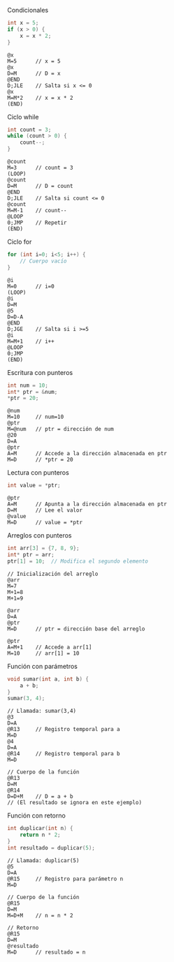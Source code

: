 
 Condicionales
 
``` c++
int x = 5;
if (x > 0) {
    x = x * 2;
}
```
```
@x
M=5      // x = 5
@x
D=M      // D = x
@END
D;JLE    // Salta si x <= 0
@x
M=M*2    // x = x * 2
(END)
```
Ciclo while
``` c++
int count = 3;
while (count > 0) {
    count--;
}
```
```
@count
M=3      // count = 3
(LOOP)
@count
D=M      // D = count
@END
D;JLE    // Salta si count <= 0
@count
M=M-1    // count--
@LOOP
0;JMP    // Repetir
(END)
```
Ciclo for
```c++
for (int i=0; i<5; i++) {
    // Cuerpo vacío
}
```
```
@i
M=0      // i=0
(LOOP)
@i
D=M
@5
D=D-A
@END
D;JGE    // Salta si i >=5
@i
M=M+1    // i++
@LOOP
0;JMP
(END)
```
Escritura con punteros
``` c++
int num = 10;
int* ptr = &num;
*ptr = 20;
```
```
@num
M=10     // num=10
@ptr
M=@num   // ptr = dirección de num
@20
D=A
@ptr
A=M      // Accede a la dirección almacenada en ptr
M=D      // *ptr = 20
```
 Lectura con punteros
```c++
int value = *ptr;
```
```
@ptr
A=M      // Apunta a la dirección almacenada en ptr
D=M      // Lee el valor
@value
M=D      // value = *ptr
```
Arreglos con punteros
```c++
int arr[3] = {7, 8, 9};
int* ptr = arr;
ptr[1] = 10;  // Modifica el segundo elemento
```
```
// Inicialización del arreglo
@arr
M=7
M+1=8
M+1=9

@arr
D=A
@ptr
M=D      // ptr = dirección base del arreglo

@ptr
A=M+1    // Accede a arr[1]
M=10     // arr[1] = 10
```
Función con parámetros
```c++
void sumar(int a, int b) {
    a + b;
}
sumar(3, 4);
```
```
// Llamada: sumar(3,4)
@3
D=A
@R13     // Registro temporal para a
M=D
@4
D=A
@R14     // Registro temporal para b
M=D

// Cuerpo de la función
@R13
D=M
@R14
D=D+M    // D = a + b
// (El resultado se ignora en este ejemplo)
```
Función con retorno
```c++
int duplicar(int n) {
    return n * 2;
}
int resultado = duplicar(5);
```
```
// Llamada: duplicar(5)
@5
D=A
@R15     // Registro para parámetro n
M=D

// Cuerpo de la función
@R15
D=M
M=D+M    // n = n * 2

// Retorno
@R15
D=M
@resultado
M=D      // resultado = n
```
